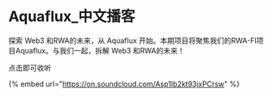 # Aquaflux\_中文播客

探索 Web3 和RWA的未来，从 Aquaflux 开始。本期项目将聚焦我们的RWA-FI项目Aquaflux。与我们一起，拆解 Web3 和RWA的未来！

点击即可收听

{% embed url="https://on.soundcloud.com/Asp1Ib2kt93jxPCrsw" %}
